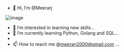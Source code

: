 - 👋 Hi, I’m @Meerarj

![image]([https://user-images.githubusercontent.com/97793229/182524392-ad2eaa1e-623c-48ef-8efe-2af3a96dcead.png](https://miro.medium.com/v2/resize:fit:640/format:webp/1*VP_euJY_iAd1m3KsxEOgNw.png))

- 👀 I’m interested in learning new skills...
- 🌱 I’m currently learning  Python, Golang and SQL...
-
- 📫 How to reach me @meerarj2000@gmail.com ...

<!---
Meerarj/Meerarj is a ✨ special ✨ repository because its `README.md` (this file) appears on your GitHub profile.
You can click the Preview link to take a look at your changes.
--->
